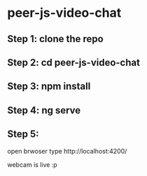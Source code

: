 # peer-js-video-chat

## Step 1: clone the repo

## Step 2: cd peer-js-video-chat

## Step 3:  npm install

## Step 4: ng serve

## Step 5:
open brwoser type
http://localhost:4200/

webcam is live :p
